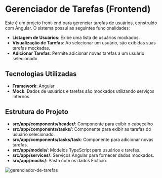 # Gerenciador de Tarefas (Frontend)

Este é um projeto front-end para gerenciar tarefas de usuários, construído com Angular. O sistema possui as seguintes funcionalidades:

- **Listagem de Usuários**: Exibe uma lista de usuários mockados.
- **Visualização de Tarefas**: Ao selecionar um usuário, são exibidas suas tarefas mockadas.
- **Adicionar Tarefas**: Permite adicionar novas tarefas a um usuário selecionado.

## Tecnologias Utilizadas
- **Framework**: Angular
- **Mock**: Dados de usuários e tarefas são mockados utilizando serviços internos.

## Estrutura do Projeto
- **src/app/components/header/**: Componente para exibir o cabeçalho
- **src/app/components/tasks/**: Componente para exibir as tarefas do usuário selecionado.
- **src/app/components/tasks/task**: Componente para adicionar novas tarefas.
- **src/app/models/**: Modelos TypeScript para usuários e tarefas.
- **src/app/services/**: Serviços Angular para fornecer dados mockados.
- **src/app/mocks/**: Pasta com os dados Fictício.

![gerenciador-de-tarefas](https://github.com/user-attachments/assets/bf196726-f886-43e7-888a-cedc28dbff61)
